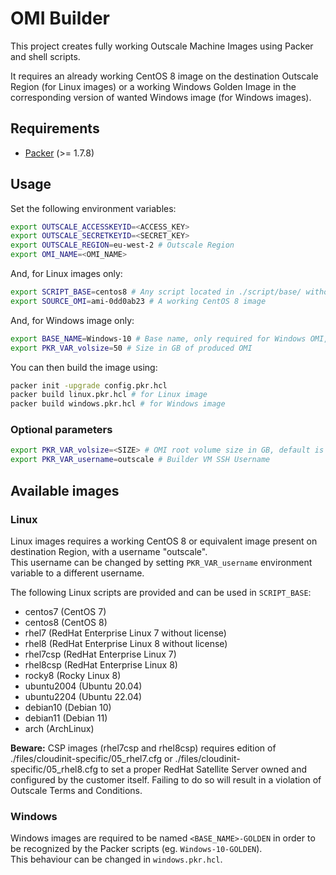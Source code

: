 
# OMI Builder
This project creates fully working Outscale Machine Images using Packer and shell scripts.

It requires an already working CentOS 8 image on the destination Outscale Region (for Linux images) or a working Windows Golden Image in the corresponding version of wanted Windows image (for Windows images).

## Requirements
 * [Packer](https://www.packer.io/downloads) (>= 1.7.8)

## Usage
Set the following environment variables:
```bash
export OUTSCALE_ACCESSKEYID=<ACCESS_KEY>
export OUTSCALE_SECRETKEYID=<SECRET_KEY>
export OUTSCALE_REGION=eu-west-2 # Outscale Region
export OMI_NAME=<OMI_NAME>
```
And, for Linux images only:
```bash
export SCRIPT_BASE=centos8 # Any script located in ./script/base/ without .sh extension
export SOURCE_OMI=ami-0dd0ab23 # A working CentOS 8 image
```
And, for Windows image only:
```bash
export BASE_NAME=Windows-10 # Base name, only required for Windows OMI, see below
export PKR_VAR_volsize=50 # Size in GB of produced OMI
```
You can then build the image using:
```bash
packer init -upgrade config.pkr.hcl
packer build linux.pkr.hcl # for Linux image
packer build windows.pkr.hcl # for Windows image
```

### Optional parameters
```bash
export PKR_VAR_volsize=<SIZE> # OMI root volume size in GB, default is 10
export PKR_VAR_username=outscale # Builder VM SSH Username
```

## Available images
### Linux
Linux images requires a working CentOS 8 or equivalent image present on destination Region, with a username "outscale".   
This username can be changed by setting `PKR_VAR_username` environment variable to a different username.

The following Linux scripts are provided and can be used in `SCRIPT_BASE`:

 * centos7 (CentOS 7)
 * centos8 (CentOS 8)
 * rhel7 (RedHat Enterprise Linux 7 without license)
 * rhel8 (RedHat Enterprise Linux 8 without license)
 * rhel7csp (RedHat Enterprise Linux 7)
 * rhel8csp (RedHat Enterprise Linux 8)
 * rocky8 (Rocky Linux 8)
 * ubuntu2004 (Ubuntu 20.04)
 * ubuntu2204 (Ubuntu 22.04)
 * debian10 (Debian 10)
 * debian11 (Debian 11)
 * arch (ArchLinux)

**Beware:** CSP images (rhel7csp and rhel8csp) requires edition of ./files/cloudinit-specific/05_rhel7.cfg or ./files/cloudinit-specific/05_rhel8.cfg to set a proper RedHat Satellite Server owned and configured by the customer itself.
Failing to do so will result in a violation of Outscale Terms and Conditions.

### Windows
Windows images are required to be named `<BASE_NAME>-GOLDEN` in order to be recognized by the Packer scripts (eg. `Windows-10-GOLDEN`).  
This behaviour can be changed in `windows.pkr.hcl`.
